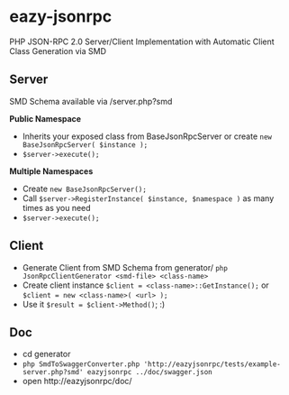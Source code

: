 eazy-jsonrpc
============

PHP JSON-RPC 2.0 Server/Client Implementation with Automatic Client Class Generation via SMD

Server
------

SMD Schema available via /server.php?smd

__Public Namespace__

* Inherits your exposed class from BaseJsonRpcServer or create `new BaseJsonRpcServer( $instance );`
* `$server->execute();`

__Multiple Namespaces__

* Create `new BaseJsonRpcServer();`
* Call `$server->RegisterInstance( $instance, $namespace )` as many times as you need
* `$server->execute();`


Client
------

* Generate Client from SMD Schema from generator/ `php JsonRpcClientGenerator <smd-file> <class-name>`
* Create client instance `$client = <class-name>::GetInstance();` or `$client = new <class-name>( <url> );`
* Use it `$result = $client->Method()`; :)

Doc
------
* cd generator
* `php SmdToSwaggerConverter.php 'http://eazyjsonrpc/tests/example-server.php?smd' eazyjsonrpc ../doc/swagger.json`
* open http://eazyjsonrpc/doc/